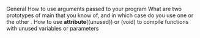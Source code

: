 General
 How to use arguments passed to your program
 What are two prototypes of main that you know of, and in which case do you use one or the other 
. How to use __attribute__((unused)) or (void) to compile functions with unused variables or parameters
